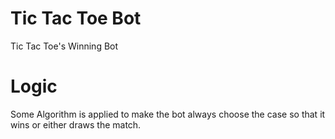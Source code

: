 # Tic Tac Toe Bot
Tic Tac Toe's Winning Bot

# Logic 
Some Algorithm is applied to make the bot always choose the case so that it wins or either draws the match. 
